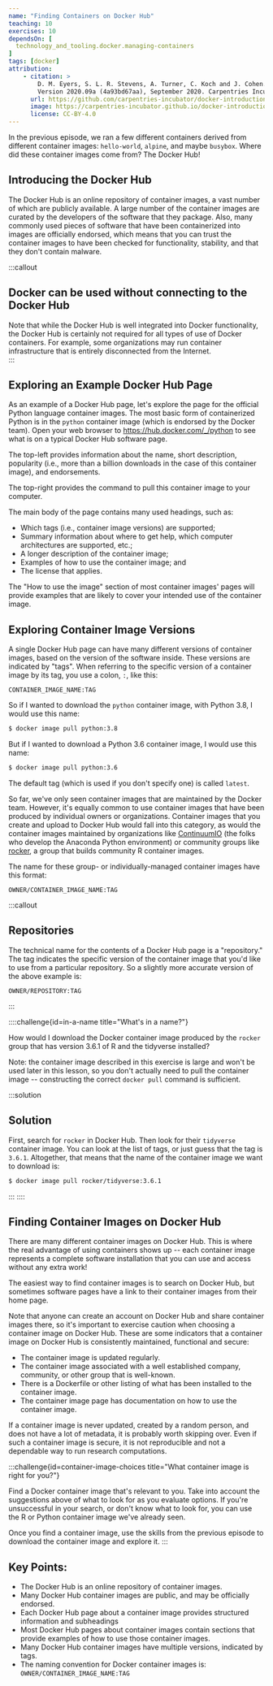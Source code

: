 ```yaml
---
name: "Finding Containers on Docker Hub"
teaching: 10
exercises: 10
dependsOn: [
  technology_and_tooling.docker.managing-containers
]
tags: [docker]
attribution: 
    - citation: >
        D. M. Eyers, S. L. R. Stevens, A. Turner, C. Koch and J. Cohen. "Reproducible computational environments using containers: Introduction to Docker".
        Version 2020.09a (4a93bd67aa), September 2020. Carpentries Incubator. 
      url: https://github.com/carpentries-incubator/docker-introduction
      image: https://carpentries-incubator.github.io/docker-introduction/assets/img/incubator-logo-blue.svg
      license: CC-BY-4.0
---
```


In the previous episode, we ran a few different containers derived from different 
container images: `hello-world`, `alpine`,
and maybe `busybox`. Where did these container images come from?  The Docker Hub!

## Introducing the Docker Hub

The Docker Hub is an online repository of container images, a vast number of which are publicly available. A large number of the container images are curated by the developers of the software that they package. Also, many commonly used pieces of software that have been containerized into images are officially endorsed, which means that you can trust the container images to have been checked for functionality, stability, and that they don't contain malware.

:::callout
## Docker can be used without connecting to the Docker Hub

Note that while the Docker Hub is well integrated into Docker functionality, the
Docker Hub is certainly not required for all types of use of Docker containers.
For example, some organizations may run container infrastructure that is
entirely disconnected from the Internet.  
:::

## Exploring an Example Docker Hub Page

As an example of a Docker Hub page, let's explore the page for the official Python language container images. The most basic form of containerized Python is in the `python` container image (which is endorsed by the Docker team). Open your web browser to <https://hub.docker.com/_/python> to see what is on a typical Docker Hub software page.

The top-left provides information about the name, short description, popularity (i.e., more than a billion downloads in the case of this container image), and endorsements.

The top-right provides the command to pull this container image to your computer.

The main body of the page contains many used headings, such as:
- Which tags (i.e., container image versions) are supported;
- Summary information about where to get help, which computer architectures are supported, etc.;
- A longer description of the container image;
- Examples of how to use the container image; and
- The license that applies.

The "How to use the image" section of most container images' pages will provide examples that are likely to cover your intended use of the container image.

## Exploring Container Image Versions

A single Docker Hub page can have many different versions of container images,
based on the version of the software inside.  These
versions are indicated by "tags". When referring to the specific version of a container image
by its tag, you use a colon, `:`, like this:

```
CONTAINER_IMAGE_NAME:TAG
```

So if I wanted to download the `python` container image, with Python 3.8, I would use this name:

```bash
$ docker image pull python:3.8
```

But if I wanted to download a Python 3.6 container image, I would use this name:

```bash
$ docker image pull python:3.6
```

The default tag (which is used if you don't specify one) is called `latest`.

So far, we've only seen container images that are maintained by the Docker team. However,
it's equally common to use container images that have been produced by individual owners
or organizations. Container images that you create and upload to Docker Hub would fall
into this category, as would the container images maintained by organizations like
[ContinuumIO](https://hub.docker.com/u/continuumio) (the folks who develop the Anaconda Python environment) or community
groups like [rocker](https://hub.docker.com/u/rocker), a group that builds community R container images.

The name for these group- or individually-managed container images have this format:

```
OWNER/CONTAINER_IMAGE_NAME:TAG
```

:::callout
## Repositories

The technical name for the contents of a Docker Hub page is a "repository."
The tag indicates the specific version of the container image that you'd like
to use from a particular repository. So a slightly more accurate version of
the above example is:

```
OWNER/REPOSITORY:TAG
```
:::

::::challenge{id=in-a-name title="What's in a name?"}

How would I download the Docker container image produced by the `rocker` group that
has version 3.6.1 of R and the tidyverse installed?

Note: the container image described in this exercise is large and won't be used
later in this lesson, so you don't actually need to pull the container image --
constructing the correct `docker pull` command is sufficient.

:::solution
## Solution

First, search for `rocker` in Docker Hub. Then look for their `tidyverse` container image.
You can look at the list of tags, or just guess that the tag is `3.6.1`. Altogether,
that means that the name of the container image we want to download is:

~~~bash
$ docker image pull rocker/tidyverse:3.6.1
~~~
:::
::::

## Finding Container Images on Docker Hub

There are many different container images on Docker Hub. This is where the real advantage
of using containers shows up -- each container image represents a complete software
installation that you can use and access without any extra work!

The easiest way to find container images is to search on Docker Hub, but sometimes
software pages have a link to their container images from their home page.

Note that anyone can create an account on Docker Hub and share container images there,
so it's important to exercise caution when choosing a container image on Docker Hub. These
are some indicators that a container image on Docker Hub is consistently maintained,
functional and secure:

- The container image is updated regularly.
- The container image associated with a well established company, community, or other group that is well-known.
- There is a Dockerfile or other listing of what has been installed to the container image.
- The container image page has documentation on how to use the container image.

If a container image is never updated, created by a random person, and does not have a lot
of metadata, it is probably worth skipping over. Even if such a container image is secure, it
is not reproducible and not a dependable way to run research computations.

:::challenge{id=container-image-choices title="What container image is right for you?"}

Find a Docker container image that's relevant to you. Take into account the suggestions
above of what to look for as you evaluate options. If you're unsuccessful in your search,
or don't know what to look for, you can use the R or Python container image we've
already seen.

Once you find a container image, use the skills from the previous episode to download
the container image and explore it.
:::

## Key Points:
- The Docker Hub is an online repository of container images.
- Many Docker Hub container images are public, and may be officially endorsed.
- Each Docker Hub page about a container image provides structured information and subheadings
- Most Docker Hub pages about container images contain sections that provide examples of how to use those container images.
- Many Docker Hub container images have multiple versions, indicated by tags.
- The naming convention for Docker container images is: `OWNER/CONTAINER_IMAGE_NAME:TAG`
